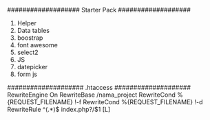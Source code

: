 ###################
Starter Pack
###################
1. Helper 
2. Data tables
3. boostrap 
4. font awesome
5. select2
6. JS 
7. datepicker
8. form js

####################
.htaccess
####################
<IfModule mod_rewrite.c>
  RewriteEngine On
  RewriteBase /nama_project
  RewriteCond %{REQUEST_FILENAME} !-f
  RewriteCond %{REQUEST_FILENAME} !-d
  RewriteRule ^(.*)$ index.php?/$1 [L]
</IfModule>
